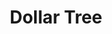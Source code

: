 ---
title: "Dollar Tree"
url: /san-antonio/dollar-tree-north-pan-am-expressway/
shop: variety store
---